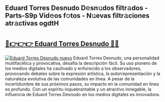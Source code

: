 ## Eduard Torres Desnudo D𝚎sn𝚞dos filtr𝚊dos - Parts-S9p Vid𝚎os f𝚘tos - N𝚞evas filtr𝚊ciones atr𝚊ctivas ogdtH

# <h2><a href="http://mb4wvg.tromn.icu/?c=Eduard+Torres+Desnudo">🔗👉👉👉 Eduard Torres Desnudo 🔗🔗</a></h2>

[![Eduard Torres Desnudo nuevo](https://i.imgur.com/pEAQMta.gif)](http://mb4wvg.tromn.icu/?c=Eduard+Torres+Desnudo)
Eduard Torres Desnudo, una personalidad multifacética y provocativa, desafía la descripción fácil. Su uso pionero de los medios digitales ha cautivado y enfurecido a los observadores, provocando debates sobre la expresión artística, la autorrepresentación y la naturaleza evolutiva de las comunidades en línea. A pesar de la incertidumbre de sus próximos pasos, su impacto en la comunidad en línea es profundo. Con un espíritu inquebrantable y un atractivo innegable, la influencia de Eduard Torres Desnudo en los medios digitales es innovadora.
